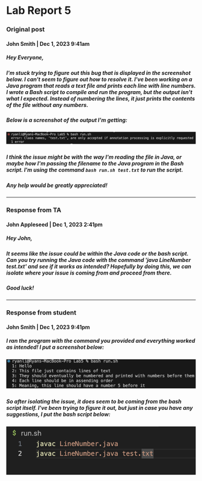 # Lab Report 5
### Original post

#### John Smith | Dec 1, 2023 9:41am
##### Hey Everyone,
##### I'm stuck trying to figure out this bug that is displayed in the screenshot below. I can't seem to figure out how to resolve it. I've been working on a Java program that reads a text file and prints each line with line numbers. I wrote a Bash script to compile and run the program, but the output isn't what I expected. Instead of numbering the lines, it just prints the contents of the file without any numbers.
##### Below is a screenshot of the output I'm getting:
##### ![Image](Lab5Bug.png)
##### I think the issue might be with the way I'm reading the file in Java, or maybe how I'm passing the filename to the Java program in the Bash script. I'm using the command `bash run.sh test.txt` to run the script.
##### Any help would be greatly appreciated!

___

### Response from TA

#### John Appleseed | Dec 1, 2023 2:41pm
##### Hey John,
##### It seems like the issue could be within the Java code or the bash script. Can you try running the Java code with the command 'java LineNumber test.txt' and see if it works as intended? Hopefully by doing this, we can isolate where your issue is coming from and proceed from there.
##### Good luck!

___
### Response from student

#### John Smith | Dec 1, 2023 9:41pm
##### I ran the program with the command you provided and everything worked as intended! I put a screenshot below:
##### ![Image](Lab5Success.png)
##### So after isolating the issue, it does seem to be coming from the bash script itself. I've been trying to figure it out, but just in case you have any suggestions, I put the bash script below:
##### ![Image](Lab5Bash.png)
